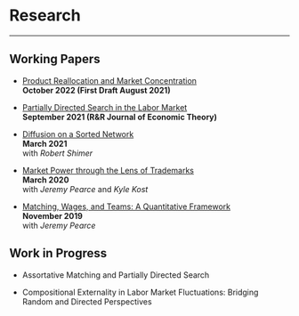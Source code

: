 # Research
---

## Working Papers

* [Product Reallocation and Market Concentration](files/TM_PW_oct22.pdf) <br/>
**October 2022 (First Draft August 2021)** <!-- [Appendix](files/tm_pw_apx_oct22.pdf) -->

* [Partially Directed Search in the Labor Market](files/LW-PDS.pdf) <br/>
**September 2021 (R&R Journal of Economic Theory)**

* [Diffusion on a Sorted Network](files/sorting_draft_mar.pdf)<br/>
**March 2021**<br/>
with *Robert Shimer* 

* [Market Power through the Lens of Trademarks](files/KPW_paper_032920.pdf)<br/>
**March 2020**<br/>
with *Jeremy Pearce* and *Kyle Kost*

* [Matching, Wages, and Teams: A Quantitative Framework](files/pearce_wu_optimal_teams_paper_111619.pdf)<br/>
**November 2019**<br/>
with *Jeremy Pearce* 



## Work in Progress

* Assortative Matching and Partially Directed Search 



* Compositional Externality in Labor Market Fluctuations: Bridging Random and Directed Perspectives 

